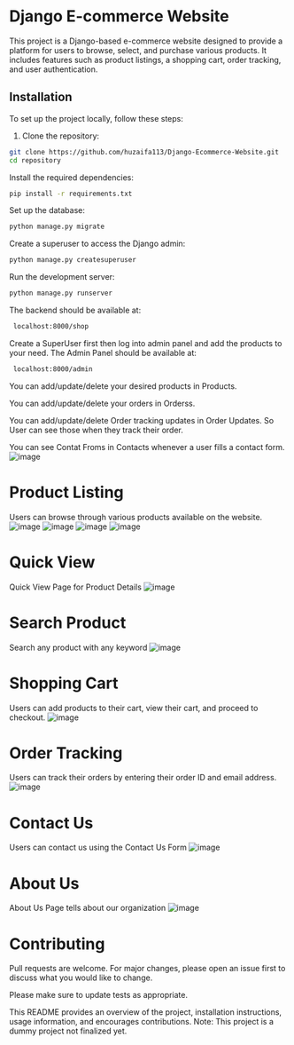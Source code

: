 # Django E-commerce Website

This project is a Django-based e-commerce website designed to provide a platform for users to browse, select, and purchase various products. It includes features such as product listings, a shopping cart, order tracking, and user authentication.

## Installation

To set up the project locally, follow these steps:

1. Clone the repository:

```bash
git clone https://github.com/huzaifa113/Django-Ecommerce-Website.git
cd repository
```

Install the required dependencies:
```bash
pip install -r requirements.txt
```
Set up the database:
```bash
python manage.py migrate
```
Create a superuser to access the Django admin:
```bash
python manage.py createsuperuser
```
Run the development server:
```bash
python manage.py runserver
```
The backend should be available at:
```bash
 localhost:8000/shop
```
 Create a SuperUser first then log into admin panel and add the products to your need.
The Admin Panel should be available at:
```bash
 localhost:8000/admin
```
You can add/update/delete your desired products in Products.

You can add/update/delete your orders in Orderss.

You can add/update/delete Order tracking updates in Order Updates. So User can see those when they track their order.

You can see Contat Froms in Contacts whenever a user fills a contact form.
![image](https://github.com/user-attachments/assets/04fcdcdf-d5d6-48e5-accd-c75567b0c62e)

# Product Listing
Users can browse through various products available on the website.
![image](https://github.com/user-attachments/assets/ece344b3-9fb8-45d1-b30c-7fe1f025a008)
![image](https://github.com/user-attachments/assets/8a3d17bd-ec72-495b-b06a-da43cb734eea)
![image](https://github.com/user-attachments/assets/85cc8c16-2590-4809-b6e7-4953c4c76901)
![image](https://github.com/user-attachments/assets/53a43dd4-873b-4f95-b245-e123ca553829)

# Quick View
Quick View Page for Product Details
![image](https://github.com/user-attachments/assets/067c9738-2541-401b-b46f-14fde1a520f0)


# Search Product
Search any product with any keyword
![image](https://github.com/user-attachments/assets/1087d9b6-a277-419e-92c2-63ef11486df0)


# Shopping Cart
Users can add products to their cart, view their cart, and proceed to checkout.
![image](https://github.com/user-attachments/assets/24f4ae54-4ab9-47c7-882e-70cdbe507c69)


# Order Tracking
Users can track their orders by entering their order ID and email address.
![image](https://github.com/user-attachments/assets/01497b1c-18f2-4bf7-9ea3-5f070e88fb3c)

# Contact Us 
Users can contact us using the Contact Us Form
![image](https://github.com/user-attachments/assets/a7c36444-1e88-42c7-93b6-80ea50b43017)


# About Us
About Us Page tells about our organization
![image](https://github.com/user-attachments/assets/e0407b4f-e905-4518-938f-610a692811e9)


# Contributing
Pull requests are welcome. For major changes, please open an issue first to discuss what you would like to change.

Please make sure to update tests as appropriate.

This README provides an overview of the project, installation instructions, usage information, and encourages contributions.
Note: This project is a dummy project not finalized yet.
